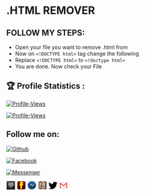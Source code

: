 # .HTML REMOVER

## FOLLOW MY STEPS:

- Open your file you want to remove .html from
- Now on `<!DOCTYPE html>` tag change the following
- Replace `<!DOCTYPE html>` to `<!doctype html>`
- You are done. Now check your File

## 🏆 Profile Statistics :

[![Profile-Views](https://visitor-badge.glitch.me/badge?page_id=ALI4BDULLAH&left_color=black&right_color=black&left_text=Total%20Visitors)](http://ali-abdullah.ml)

[![Profile-Views](https://profile-counter.glitch.me/ALI4BDULLAH/count.svg)](http://ali-abdullah.ml)
## Follow me on:

[![Github](https://img.shields.io/badge/GITHUB-ALI%204BDULLAH-green?colorA=%23fffff&colorB=%23000000&style=for-the-badge)](https://guthub.com/ALI4BDULLAH)

[![Facebook](https://img.shields.io/badge/FACEBOOK-ALI%204BDULLAH-green?colorA=%2300BFFF&colorB=%23000080&style=for-the-badge)](https://fb.com/ALI4BDULLAH)

[![Messenger](https://img.shields.io/badge/MASSENGER-ALI%204BDULLAH-green?colorA=%238B008B&colorB=%23700FF00&style=for-the-badge)](https://m.me/ALI4BDULLAH)

[![Github][1.1]][1]
[![Facebook][2.1]][2]
[![messenger][3.1]][3]
[![instagram][4.1]][4]
[![Twitter][5.1]][5]
[![Gmail][6.1]][6]

[1.1]: https://raw.githubusercontent.com/D3ADVAU/D3ADVAU/Dead/image/github.png
[2.1]: https://raw.githubusercontent.com/D3ADVAU/D3ADVAU/Dead/image/fb.png
[3.1]: https://raw.githubusercontent.com/D3ADVAU/D3ADVAU/Dead/image/messenger.png
[4.1]: https://raw.githubusercontent.com/D3ADVAU/D3ADVAU/Dead/image/instagram1.png
[5.1]: https://raw.githubusercontent.com/D3ADVAU/D3ADVAU/Dead/image/twitter.png
[6.1]: https://raw.githubusercontent.com/D3ADVAU/D3ADVAU/Dead/image/gmail5.png
[1]: https://www.github.com/ALI4BDULLAH
[2]: https://www.facebook.com/ALI4BDULLAH
[3]: https://m.me/ALI4BDULLAH
[4]: https://www.instagram.com/ali.4bdullah
[5]: https://mobile.twitter.com/ali4bdullah
[6]: mailto:aliabdullahr6@gmail.com
